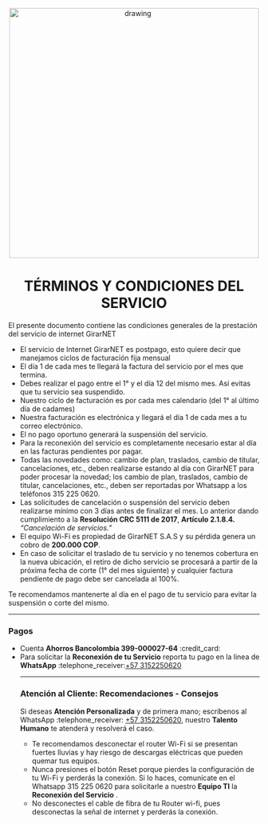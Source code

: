 <p align="center">
  <img src="https://drive.google.com/uc?export=view&id=1IOfE1dKrdg5ScKsoBxPqvmS-VMbQaKjb" alt="drawing" width="500"/>
</p>

<h1 align="center">TÉRMINOS Y CONDICIONES DEL SERVICIO</h1>


El presente documento contiene las condiciones generales de la prestación del servicio
de internet GirarNET

- El servicio de Internet GirarNET es postpago, esto quiere decir que manejamos ciclos de facturación fija mensual
- El día 1 de cada mes te llegará la factura del servicio por el mes que termina.
- Debes realizar el pago entre el 1° y el día 12 del mismo mes. Así evitas que tu servicio sea suspendido.
- Nuestro ciclo de facturación es por cada mes calendario (del 1° al último día de cadames)
- Nuestra facturación es electrónica y llegará el día 1 de cada mes a tu correo electrónico.
- El no pago oportuno generará la suspensión del servicio.
- Para la reconexión del servicio es completamente necesario estar al día en las facturas pendientes por pagar.
- Todas las novedades como: cambio de plan, traslados, cambio de titular, cancelaciones, etc., deben realizarse estando al día con GirarNET para poder procesar la novedad; los cambio de plan, traslados, cambio de titular, cancelaciones, etc., deben ser reportadas por Whatsapp a los teléfonos 315 225 0620.
- Las solicitudes de cancelación o suspensión del servicio deben realizarse mínimo con 3 días antes de finalizar el mes. Lo anterior dando cumplimiento a la **Resolución CRC 5111 de 2017**, **Artículo 2.1.8.4.** *“Cancelación de servicios.”*
- El equipo Wi-Fi es propiedad de GirarNET S.A.S y su pérdida genera un cobro de **200.000 COP**.
- En caso de solicitar el traslado de tu servicio y no tenemos cobertura en la nueva ubicación, el retiro de dicho servicio se procesará a partir de la próxima fecha de corte (1° del mes siguiente) y cualquier factura pendiente de pago debe ser cancelada al 100%.

Te recomendamos mantenerte al día en el pago de tu servicio para evitar la suspensión o corte del mismo.

---
<h3 align="left">Pagos</h3>
<ul>
  <li>Cuenta <b>Ahorros Bancolombia 399-000027-64</b>  :credit_card:</li>
  <li>Para solicitar la <b>Reconexión de tu Servicio</b> reporta tu pago en la linea de <b>WhatsApp</b> :telephone_receiver:<a href="https://wa.me/573152250620">+57 3152250620</a> 

---
    
<h3 align="left"> Atención al Cliente: Recomendaciones - Consejos</h3>
  <p>Si deseas <b>Atención Personalizada</b> y de primera mano; escríbenos al WhatsApp :telephone_receiver: <a href="https://wa.me/573152250620">+57 3152250620</a>, nuestro <b>Talento Humano</b> te atenderá y resolverá el caso.</p>
  <ul>
    <li>Te recomendamos desconectar el router Wi-Fi si se presentan fuertes lluvias y hay riesgo de descargas eléctricas que pueden quemar tus equipos.
    <li>Nunca presiones el botón Reset porque pierdes la configuración de tu Wi-Fi y perderás la conexión.
        Si lo haces, comunícate en el Whatsapp 315 225 0620 para solicitarle a nuestro <b>Equipo TI</b> la <b>Reconexión del Servicio</b> .</li>
    <li>No desconectes el cable de fibra de tu Router wi-fi, pues desconectas la señal de internet y perderás la conexión.</li>

